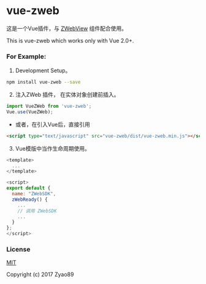 # vue-zweb
这是一个Vue插件，与 [ZWebView](https://github.com/zyao89/ZWebView) 组件配合使用。

This is vue-zweb which works only with Vue 2.0+.

### For Example:

1. Development Setup。
```sh
npm install vue-zweb --save
```

2. 注入ZWeb 插件， 在实体对象创建前插入。
```javascript
import VueZWeb from 'vue-zweb';
Vue.use(VueZWeb);
```

* 或者，在引入Vue后，直接引用
```html
<script type="text/javascript" src="vue-zweb/dist/vue-zweb.min.js"></script>
```

3. Vue模版中当作生命周期使用。
```javascript
<template>
  ...
</template>

<script>
export default {
  name: "ZWebSDK",
  zWebReady() {
    ...
    // 调用 ZWebSDK
    ...
  }
};
</script>
```

### License

[MIT](http://opensource.org/licenses/MIT)

Copyright (c) 2017 Zyao89
